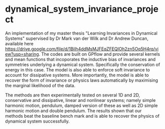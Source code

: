 # dynamical_system_invariance_project
An implementation of my master thesis "Learning Invariances in Dynamical Systems" supervised by Dr Mark van der Wilk and Dr Andrew Duncan, available here https://drive.google.com/file/d/1BiIh4ddMsMJFEqZFEQIOh2zn5Oq5H4rq/view?usp=sharing.
The codes are built on GPflow and provide several kernels and mean functions that incoporates the inductive bias of invariances and symmetries underlying a dynamical system. 
Specifically the conservation of energy in this case. The model is also able to enforce soft invariance to account for dissipative systems. 
More importantly, the model is able to recover the form of invariance or physics laws automatically by maximising the marginal likelihood of the data.

The methods are then experimentally tested on several 1D and 2D, conservative and dissipative, linear and nonlinear systems; 
namely simple harmonic motion, pendulum, damped version of these as well as 2D simple harmonic motion and double pendulum.
The results shown that our methods beat the baseline bench mark and is able to recover the physics of dynamical system successfully.
